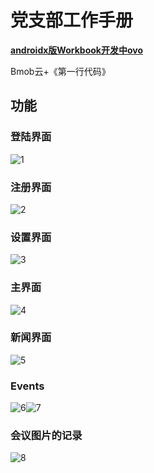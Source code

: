 



# 党支部工作手册

[**androidx版Workbook开发中ovo**](https://github.com/ShuzhaoXie/Workbook)

Bmob云+《第一行代码》

## 功能

### 登陆界面

![1](asserts/login.jpg)

### 注册界面

![2](asserts/Register.jpg)

### 设置界面

![3](asserts/Settings.jpg)

### 主界面

![4](asserts/Homepage.jpg)

### 新闻界面

![5](asserts/News.jpg)

### Events

![6](asserts/event_1.jpg)![7](asserts/Event_2.jpg)

### 会议图片的记录

![8](asserts/recording.jpg)

